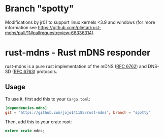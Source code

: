 # Branch "spotty" 
Modifications by jr01 to support linux kernels <3.9 and windows
(for more information see https://github.com/plietar/rust-mdns/pull/11#pullrequestreview-66336314).

# rust-mdns - Rust mDNS responder

rust-mdns is a pure rust implementation of the mDNS ([RFC 6762]) and DNS-SD ([RFC 6763]) protocols.

## Usage

To use it, first add this to your `Cargo.toml`:

```toml
[dependencies.mdns]
git = "https://github.com/jojo141185/rust-mdns", branch = "spotty"
```

Then, add this to your crate root:

```rust
extern crate mdns;
```

[RFC 6762]: https://tools.ietf.org/html/rfc6762
[RFC 6763]: https://tools.ietf.org/html/rfc6763
